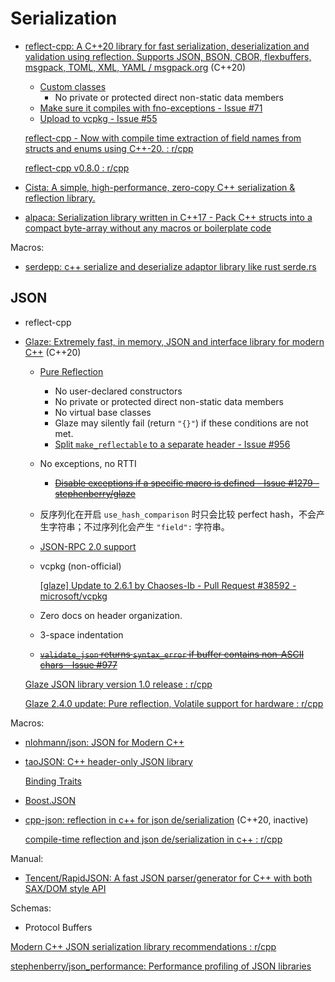 # Serialization
- [reflect-cpp: A C++20 library for fast serialization, deserialization and validation using reflection. Supports JSON, BSON, CBOR, flexbuffers, msgpack, TOML, XML, YAML / msgpack.org](https://github.com/getml/reflect-cpp) (C++20)
  - [Custom classes](https://github.com/getml/reflect-cpp/blob/main/docs/custom_classes.md)
    - No private or protected direct non-static data members
  - [Make sure it compiles with fno-exceptions - Issue #71](https://github.com/getml/reflect-cpp/issues/71)
  - [Upload to vcpkg - Issue #55](https://github.com/getml/reflect-cpp/issues/55)

  [reflect-cpp - Now with compile time extraction of field names from structs and enums using C++-20. : r/cpp](https://www.reddit.com/r/cpp/comments/18ecqu8/reflectcpp_now_with_compile_time_extraction_of/)

  [reflect-cpp v0.8.0 : r/cpp](https://www.reddit.com/r/cpp/comments/1bild6p/reflectcpp_v080/)

- [Cista: A simple, high-performance, zero-copy C++ serialization & reflection library.](https://github.com/felixguendling/cista)
- [alpaca: Serialization library written in C++17 - Pack C++ structs into a compact byte-array without any macros or boilerplate code](https://github.com/p-ranav/alpaca)

Macros:
- [serdepp: c++ serialize and deserialize adaptor library like rust serde.rs](https://github.com/injae/serdepp)

## JSON
- reflect-cpp
- [Glaze: Extremely fast, in memory, JSON and interface library for modern C++](https://github.com/stephenberry/glaze) (C++20)
  - [Pure Reflection](https://github.com/stephenberry/glaze/blob/main/docs/pure-reflection.md)
    - No user-declared constructors
    - No private or protected direct non-static data members
    - No virtual base classes
    - Glaze may silently fail (return `"{}"`) if these conditions are not met.
    - [Split `make_reflectable` to a separate header - Issue #956](https://github.com/stephenberry/glaze/issues/956)
  - No exceptions, no RTTI
    - ~~[Disable exceptions if a specific macro is defined - Issue #1279 - stephenberry/glaze](https://github.com/stephenberry/glaze/issues/1279)~~
  - 反序列化在开启 `use_hash_comparison` 时只会比较 perfect hash，不会产生字符串；不过序列化会产生 `"field":` 字符串。
  - [JSON-RPC 2.0 support](https://github.com/stephenberry/glaze/blob/main/docs/rpc/json-rpc.md)
  - vcpkg (non-official)

    [\[glaze\] Update to 2.6.1 by Chaoses-Ib - Pull Request #38592 - microsoft/vcpkg](https://github.com/microsoft/vcpkg/pull/38592)

  - Zero docs on header organization.
  - 3-space indentation
  - ~~[`validate_json` returns `syntax_error` if buffer contains non-ASCII chars - Issue #977](https://github.com/stephenberry/glaze/issues/977)~~

  [Glaze JSON library version 1.0 release : r/cpp](https://www.reddit.com/r/cpp/comments/11fanh5/glaze_json_library_version_10_release/)

  [Glaze 2.4.0 update: Pure reflection, Volatile support for hardware : r/cpp](https://www.reddit.com/r/cpp/comments/1bpssce/glaze_240_update_pure_reflection_volatile_support/)

Macros:
- [nlohmann/json: JSON for Modern C++](https://github.com/nlohmann/json)
- [taoJSON: C++ header-only JSON library](https://github.com/taocpp/json)

  [Binding Traits](https://github.com/taocpp/json/blob/main/doc/Binding-Traits.md)
- [Boost.JSON](https://github.com/boostorg/json)
- [cpp-json: reflection in c++ for json de/serialization](https://github.com/jake-stewart/cpp-json) (C++20, inactive)

  [compile-time reflection and json de/serialization in c++ : r/cpp](https://www.reddit.com/r/cpp/comments/152g5tb/compiletime_reflection_and_json_deserialization/)

Manual:
- [Tencent/RapidJSON: A fast JSON parser/generator for C++ with both SAX/DOM style API](https://github.com/Tencent/rapidjson)

Schemas:
- Protocol Buffers

[Modern C++ JSON serialization library recommendations : r/cpp](https://www.reddit.com/r/cpp/comments/cmqawn/modern_c_json_serialization_library/)

[stephenberry/json\_performance: Performance profiling of JSON libraries](https://github.com/stephenberry/json_performance)